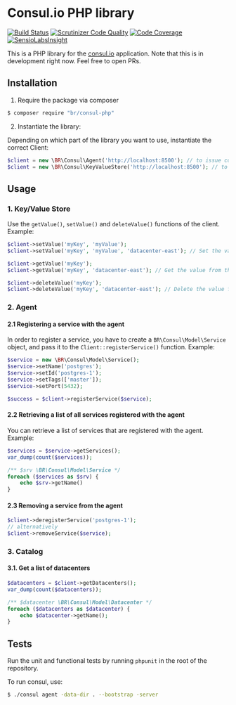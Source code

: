 Consul.io PHP library
=====================

[![Build Status](https://travis-ci.org/baldurrensch/consul-php.svg?branch=master)](https://travis-ci.org/baldurrensch/consul-php)
[![Scrutinizer Code Quality](https://scrutinizer-ci.com/g/baldurrensch/consul-php/badges/quality-score.png?s=47ccfd304909099f4a5e1241dc3d30db8f8d0134)](https://scrutinizer-ci.com/g/baldurrensch/consul-php/)
[![Code Coverage](https://scrutinizer-ci.com/g/baldurrensch/consul-php/badges/coverage.png?s=2aaa77c2ffbd7d5332a43d04f81216f7b32d1cb5)](https://scrutinizer-ci.com/g/baldurrensch/consul-php/)
[![SensioLabsInsight](https://insight.sensiolabs.com/projects/3efd8a1d-4411-48b6-98e7-c7f685a19b6a/mini.png)](https://insight.sensiolabs.com/projects/3efd8a1d-4411-48b6-98e7-c7f685a19b6a)

This is a PHP library for the [consul.io] application. Note that this is in development right now. Feel free to open PRs.

Installation
------------

1. Require the package via composer

```bash
$ composer require "br/consul-php"
```

2. Instantiate the library:

Depending on which part of the library you want to use, instantiate the correct Client:

```php
$client = new \BR\Consul\Agent('http://localhost:8500'); // to issue commands to the local agent
$client = new \BR\Consul\KeyValueStore('http://localhost:8500'); // to access the Key Value Store
```

Usage
-----

### 1. Key/Value Store

Use the `getValue()`, `setValue()` and `deleteValue()` functions of the client. Example:

```php
$client->setValue('myKey', 'myValue');
$client->setValue('myKey', 'myValue', 'datacenter-east'); // Set the value in the datacenter-east datacenter

$client->getValue('myKey');
$client->getValue('myKey', 'datacenter-east'); // Get the value from the datacenter-east datacenter

$client->deleteValue('myKey');
$client->deleteValue('myKey', 'datacenter-east'); // Delete the value from the datacenter-east datacenter
```

### 2. Agent

#### 2.1 Registering a service with the agent

In order to register a service, you have to create a `BR\Consul\Model\Service` object, and pass it to the
`Client::registerService()` function. Example:

```php
$service = new \BR\Consul\Model\Service();
$service->setName('postgres');
$service->setId('postgres-1');
$service->setTags(['master']);
$service->setPort(5432);

$success = $client->registerService($service);
```

#### 2.2 Retrieving a list of all services registered with the agent

You can retrieve a list of services that are registered with the agent. Example:

```php
$services = $service->getServices();
var_dump(count($services));

/** $srv \BR\Consul\Model\Service */
foreach ($services as $srv) {
    echo $srv->getName()
}
```

#### 2.3 Removing a service from the agent

```php
$client->deregisterService('postgres-1');
// alternatively
$client->removeService($service);
```

### 3. Catalog

#### 3.1. Get a list of datacenters

```php
$datacenters = $client->getDatacenters();
var_dump(count($datacenters));

/** $datacenter \BR\Consul\Model\Datacenter */
foreach ($datacenters as $datacenter) {
    echo $datacenter->getName();
}
```

Tests
-----

Run the unit and functional tests by running `phpunit` in the root of the repository.

[consul.io]: http://www.consul.io/

To run consul, use: 

```bash
$ ./consul agent -data-dir . --bootstrap -server
```
